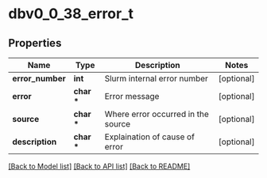 # dbv0_0_38_error_t

## Properties
Name | Type | Description | Notes
------------ | ------------- | ------------- | -------------
**error_number** | **int** | Slurm internal error number | [optional] 
**error** | **char \*** | Error message | [optional] 
**source** | **char \*** | Where error occurred in the source | [optional] 
**description** | **char \*** | Explaination of cause of error | [optional] 

[[Back to Model list]](../README.md#documentation-for-models) [[Back to API list]](../README.md#documentation-for-api-endpoints) [[Back to README]](../README.md)


